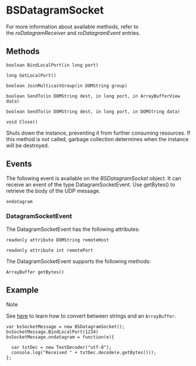 # BSDatagramSocket

For more information about available methods, refer to the *roDatagramReceiver* and *roDatagramEvent* entries.

## Methods

`boolean BindLocalPort(in long port)`

`long GetLocalPort()`

`boolean JoinMulticastGroup(in DOMString group)`

`boolean SendTo(in DOMString dest, in long port, in ArrayBufferView data)`

`boolean SendTo(in DOMString dest, in long port, in DOMString data)`

`void Close()`

Shuts down the instance, preventing it from further consuming resources. If this method is not called, garbage collection determines when the instance will be destroyed.

## Events

The following event is available on the *BSDatagramSocket* object. It can receive an event of the type DatagramSocketEvent. Use getBytes() to retrieve the body of the UDP message.

`ondatagram`

### DatagramSocketEvent

The DatagramSocketEvent has the following attributes:

`readonly attribute DOMString remoteHost`

`readonly attribute int remotePort`  

The DatagramSocketEvent supports the following methods:

`ArrayBuffer getBytes()`

## Example

> [!NOTE]
> See [here](https://stackoverflow.com/questions/6965107/converting-between-strings-and-arraybuffers) to learn how to convert between strings and an `ArrayBuffer`.

```
var bsSocketMessage = new BSDatagramSocket();
bsSocketMessage.BindLocalPort(1234)
bsSocketMessage.ondatagram = function(e){

  var txtDec = new TextDecoder("utf-8");
  console.log("Received " + txtDec.decode(e.getBytes()));
};
```